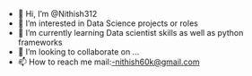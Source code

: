 - 👋 Hi, I’m @Nithish312
- 👀 I’m interested in Data Science projects or roles
- 🌱 I’m currently learning Data scientist skills as well as python frameworks
- 💞️ I’m looking to collaborate on ...
- 📫 How to reach me mail:-nithish60k@gmail.com

<!---
Nithish312/Nithish312 is a ✨ special ✨ repository because its `README.md` (this file) appears on your GitHub profile.
You can click the Preview link to take a look at your changes.
--->
